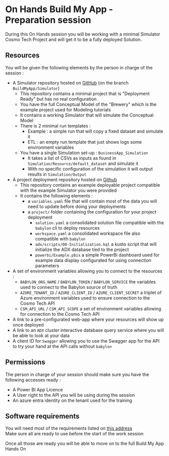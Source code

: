 # On Hands Build My App - Preparation session

During this On Hands session you will be working with a minimal Simulator Cosmo Tech Project and will get it to be a fully deployed Solution.

## Resources

You will be given the following elements by the person in charge of the session :

- A Simulator repository hosted on [GitHub](https://github.com/Cosmo-Tech/onboarding-brewery-solution) (on the branch `BuildMyApp/Simulator`)
    - This repository contains a minimal project that is "Deployment Ready" but has no real configuration
    - You have the full Conceptual Model of the "Brewery" which is the example project used for Modeling tutorials
    - It contains a working Simulator that will simulate the Conceptual Model
    - There is 2 minimal run templates :
        - Example : a simple run that will copy a fixed dataset and simulate it
        - ETL : an empty run template that just shows logs some environment variables
    - You have a single Simulation set-up : `BusinessApp_Simulation`
        - It takes a list of CSVs as inputs as found in `Simulation/Resource/default_dataset` and simulate it
        - With no specific configuration of the simulation it will output results in `Simulation/Output`
- A project deployment repository hosted on [Github](https://github.com/Cosmo-Tech/build-my-app-training-workspaces)
    - This repository contains an example deployable project compatible with the example Simulator you were provided
    - It contains the following elements :
        - a `variables.yaml` file that will contain most of the data you will need to update before doing your deployments
        - a `project/` folder containing the configuration for your project deployment
            - `solution.yaml` a consolidated solution file compatible with the `babylon` cli to deploy resources
            - `workspace.yaml` a consolidated workspace file also compatible with `babylon`
            - `adx/scripts/00-Initialization.kql` a kusto script that will initialize the ADX database tied to the project
            - `powerbi/Example.pbix` a simple PowerBi dashboard used for example data display configurated for using connection parameters
- A set of environment variables allowing you to connect to the resources :
    - `BABYLON_ORG_NAME` / `BABYLON_TOKEN` / `BABYLON_SERVICE` the variables used to connect to the Babylon source of truth
    - `AZURE_TENANT_ID` / `AZURE_CLIENT_ID` / `AZURE_CLIENT_SECRET` a triplet of Azure environment variables used to ensure connection to the Cosmo Tech API
    - `CSM_API_URL` / `CSM_API_SCOPE` a set of environment variables allowing for connection to the Cosmo Tech API
- A link to a pre-configurated web-app where your resources will show up once deployed
- A link to an `ADX` cluster interactive database query service where you will be able to look at your data
- A client ID for `Swagger` allowing you to use the Swagger app for the API to try your hand at the API calls without `babylon`

## Permissions

The person in charge of your session should make sure you have the following accesses ready :

- A Power BI App Licence
- A User right to the API you will be using during the session
- An azure entra identity on the tenant used for the training

## Software requirements

You will need most of the requirements listed on [this address](https://cosmo-tech.github.io/BuildMyApp/0.0.1/tutorials/pre-requisites/)  
Make sure all are ready to use before the start of the work session

Once all those are ready you will be able to move on to the full Build My App Hands On